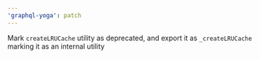 ```yaml
---
'graphql-yoga': patch
---
```


Mark `createLRUCache` utility as deprecated, and export it as `_createLRUCache` marking it as an
internal utility
